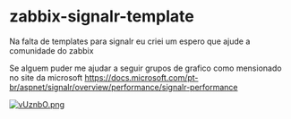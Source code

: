 # zabbix-signalr-template

Na falta de templates para signalr eu criei um espero que ajude a comunidade do zabbix


Se alguem puder me ajudar a seguir grupos de grafico como mensionado no site da microsoft 
https://docs.microsoft.com/pt-br/aspnet/signalr/overview/performance/signalr-performance


[![vUznbO.png](https://a.imge.to/2019/09/04/vUznbO.png)](https://imge.to/i/vUznbO)
